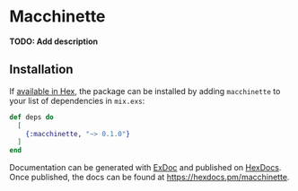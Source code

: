 # Macchinette

**TODO: Add description**

## Installation

If [available in Hex](https://hex.pm/docs/publish), the package can be installed
by adding `macchinette` to your list of dependencies in `mix.exs`:

```elixir
def deps do
  [
    {:macchinette, "~> 0.1.0"}
  ]
end
```

Documentation can be generated with [ExDoc](https://github.com/elixir-lang/ex_doc)
and published on [HexDocs](https://hexdocs.pm). Once published, the docs can
be found at <https://hexdocs.pm/macchinette>.

